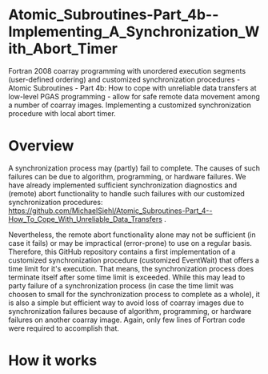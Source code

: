 # Atomic_Subroutines-Part_4b--Implementing_A_Synchronization_With_Abort_Timer
Fortran 2008 coarray programming with unordered execution segments (user-defined ordering) and customized synchronization procedures - Atomic Subroutines - Part 4b: How to cope with unreliable data transfers at low-level PGAS programming - allow for safe remote data movement among a number of coarray images. Implementing a customized synchronization procedure with local abort timer.

# Overview
A synchronization process may (partly) fail to complete. The causes of such failures can be due to algorithm, programming, or hardware failures. We have already implemented sufficient synchronization diagnostics and (remote) abort functionality to handle such failures with our customized synchronization procedures: https://github.com/MichaelSiehl/Atomic_Subroutines-Part_4--How_To_Cope_With_Unreliable_Data_Transfers .<br />

Nevertheless, the remote abort functionality alone may not be sufficient (in case it fails) or may be impractical (error-prone) to use on a regular basis. Therefore, this GitHub repository contains a first implementation of a customized synchronization procedure (customized EventWait) that offers a time limit for it's execution. That means, the synchronization process does terminate itself after some time limit is exceeded. While this may lead to party failure of a synchronization process (in case the time limit was choosen to small for the synchronization process to complete as a whole), it is also a simple but efficient way to avoid loss of coarray images due to synchronization failures because of algorithm, programming, or hardware failures on another coarray image. Again, only few lines of Fortran code were required to accomplish that.<br />

# How it works
